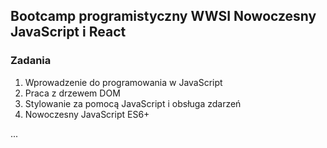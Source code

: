 ## Bootcamp programistyczny WWSI Nowoczesny JavaScript i React

### Zadania 

1. Wprowadzenie do programowania w JavaScript
1. Praca z drzewem DOM
1. Stylowanie za pomocą JavaScript i obsługa zdarzeń
1. Nowoczesny JavaScript ES6+

...
